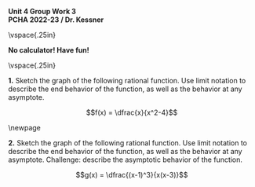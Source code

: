 __Unit 4 Group Work 3__   
__PCHA 2022-23 / Dr. Kessner__  

\vspace{.25in}

__No calculator!  Have fun!__

\vspace{.25in}

__1.__ Sketch the graph of the following rational function.
Use limit notation to describe the end behavior of the function, as
well as the behavior at any asymptote.

$$f(x) = \dfrac{x}{x^2-4}$$

\newpage

__2.__  Sketch the graph of the following rational function.
Use limit notation to describe the end behavior of the function, as
well as the behavior at any asymptote.  Challenge: describe the 
asymptotic behavior of the function.

$$g(x) = \dfrac{(x-1)^3}{x(x-3)}$$


